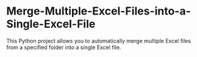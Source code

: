 # Merge-Multiple-Excel-Files-into-a-Single-Excel-File
This Python project allows you to automatically merge multiple Excel files from a specified folder into a single Excel file.
